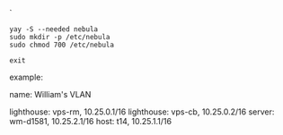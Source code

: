 `
```
yay -S --needed nebula
sudo mkdir -p /etc/nebula
sudo chmod 700 /etc/nebula

exit
```

example:

name: William's VLAN

lighthouse: vps-rm, 10.25.0.1/16
lighthouse: vps-cb, 10.25.0.2/16
server: wm-d1581, 10.25.2.1/16
host: t14, 10.25.1.1/16






